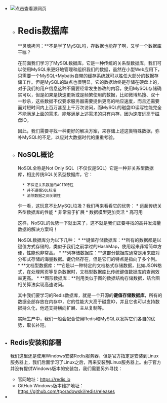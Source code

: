 - ![点击查看源网页](https://gimg2.baidu.com/image_search/src=http%3A%2F%2Fpic4.zhimg.com%2Fv2-054d8ff6135b3638aca543eff7424f98_1200x500.jpg&refer=http%3A%2F%2Fpic4.zhimg.com&app=2002&size=f9999,10000&q=a80&n=0&g=0n&fmt=jpeg?sec=1644500043&t=72a4f8ecfca9ff5a2a0b3896edef4be7)
	- # Redis数据库
	  **灵魂拷问：**不是学了MySQL吗，存数据也能存了啊，又学一个数据库干嘛？
	  
	  在前面我们学习了MySQL数据库，它是一种传统的关系型数据库，我们可以使用MySQL来更好地管理和组织我们的数据，虽然在小型Web应用下，只需要一个MySQL+Mybatis自带的缓存系统就可以胜任大部分的数据存储工作。但是MySQL的缺点也很明显，它的数据始终是存储在硬盘上的，对于我们的用户信息这种不需要经常发生修改的内容，使用MySQL存储确实可以，但是如果是快速更新或是频繁使用的数据，比如微博热搜、双十一秒杀，这些数据不仅要求服务器需要提供更高的响应速度，而且还需要面对短时间内上百万甚至上千万次访问，而MySQL的磁盘IO读写性能完全不能满足上面的需求，能够满足上述需求的只有内存，因为速度远高于磁盘IO。
	  
	  因此，我们需要寻找一种更好的解决方案，来存储上述这类特殊数据，弥补MySQL的不足，以应对大数据时代的重重考验。
	- ## NoSQL概论
	  NoSQL全称是Not Only SQL（不仅仅是SQL）它是一种非关系型数据库，相比传统SQL关系型数据库，它：
	  
	  		* 不保证关系数据的ACID特性
	  		* 并不遵循SQL标准
	  		* 消除数据之间关联性
	  
	   乍一看，这玩意不比MySQL垃圾？我们再来看看它的优势：
	  		* 远超传统关系型数据库的性能
	  		* 非常易于扩展
	  		* 数据模型更加灵活
	  		* 高可用
	  
	   这样，NoSQL的优势一下就出来了，这不就是我们正要寻找的高并发海量数据的解决方案吗！
	  
	   NoSQL数据库分为以下几种：
	  		* **键值存储数据库：**所有的数据都是以键值方式存储的，类似于我们之前学过的HashMap，使用起来非常简单方便，性能也非常高。
	  		* **列存储数据库：**这部分数据库通常是用来应对分布式存储的海量数据。键仍然存在，但是它们的特点是指向了多个列。
	  		* **文档型数据库：**它是以一种特定的文档格式存储数据，比如JSON格式，在处理网页等复杂数据时，文档型数据库比传统键值数据库的查询效率更高。
	  		* **图形数据库：**利用类似于图的数据结构存储数据，结合图相关算法实现高速访问。
	  
	   其中我们要学习的Redis数据库，就是一个开源的**键值存储数据库**，所有的数据全部存放在内存中，它的性能大大高于磁盘IO，并且它也可以支持数据持久化，他还支持横向扩展、主从复制等。
	  
	   实际生产中，我们一般会配合使用Redis和MySQL以发挥它们各自的优势，取长补短。
- ## Redis安装和部署
    
  我们这里还是使用Windows安装Redis服务器，但是官方指定是安装到Linux服务器上，我们后面学习了Linux之后，再来安装到Linux服务器上。由于官方并没有提供Windows版本的安装包，我们需要另外寻找：
    
  	* 官网地址：https://redis.io
  	* GitHub Windows版本维护地址：https://github.com/tporadowski/redis/releases
-